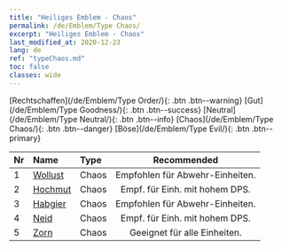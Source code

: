 ```yaml
---
title: "Heiliges Emblem - Chaos"
permalink: /de/Emblem/Type Chaos/
excerpt: "Heiliges Emblem - Chaos"
last_modified_at: 2020-12-23
lang: de
ref: "typeChaos.md"
toc: false
classes: wide
---
```


  [Rechtschaffen](/de/Emblem/Type Order/){: .btn .btn--warning}   [Gut](/de/Emblem/Type Goodness/){: .btn .btn--success}   [Neutral](/de/Emblem/Type Neutral/){: .btn .btn--info}   [Chaos](/de/Emblem/Type Chaos/){: .btn .btn--danger}   [Böse](/de/Emblem/Type Evil/){: .btn .btn--primary} 

  |  Nr  |             Name            |    Type    |   Recommended   |
  |:-----|:----------------------------|:-----------|:---------------:|
  | 1 | [Wollust](/de/Emblem/Lust/) | Chaos | Empfohlen für Abwehr-Einheiten. | 
  | 2 | [Hochmut](/de/Emblem/Arrogance/) | Chaos | Empf. für Einh. mit hohem DPS. | 
  | 3 | [Habgier](/de/Emblem/Greed/) | Chaos | Empfohlen für Abwehr-Einheiten. | 
  | 4 | [Neid](/de/Emblem/Jealousy/) | Chaos | Empf. für Einh. mit hohem DPS. | 
  | 5 | [Zorn](/de/Emblem/Anger/) | Chaos | Geeignet für alle Einheiten. | 
